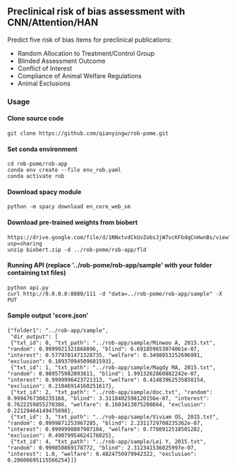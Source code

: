 ## Preclinical risk of bias assessment with CNN/Attention/HAN

Predict five risk of bias items for preclinical publications:
- Random Allocation to Treatment/Control Group
- Blinded Assessment Outcome
- Conflict of Interest
- Compliance of Animal Welfare Regulations
- Animal Exclusions


### Usage

#### Clone source code
```
git clone https://github.com/qianyingw/rob-pome.git
```
#### Set conda environment
```
cd rob-pome/rob-app
conda env create --file env_rob.yaml
conda activate rob
```
#### Download spacy module
```
python -m spacy download en_core_web_sm
```

#### Download pre-trained weights from biobert
```
https://drive.google.com/file/d/1NNxtvdCkUvZobsJjW7vcKFbdqCnHwnBs/view?usp=sharing
unzip biobert.zip -d ../rob-pome/rob-app/fld
```

#### Running API (replace '../rob-pome/rob-app/sample' with your folder containing txt files)
```
python api.py
curl http://0.0.0.0:8080/111 -d "data=../rob-pome/rob-app/sample" -X PUT
```

#### Sample output 'score.json'
```
{"folder1": "../rob-app/sample", 
 "dir_output": [
 {"txt_id": 0, "txt_path": "../rob-app/sample/Minwoo A, 2015.txt", "random": 0.9999921321868896, "blind": 6.691859653074061e-07, "interest": 0.5779701471328735, "welfare": 0.3498053252696991, "exclusion": 0.18937094509601593}, 
 {"txt_id": 1, "txt_path": "../rob-app/sample/Magdy MA, 2015.txt", "random": 0.989575982093811, "blind": 1.9913262860882242e-07, "interest": 0.9999996423721313, "welfare": 0.41483962535858154, "exclusion": 0.21046914160251617}, 
 {"txt_id": 2, "txt_path": "../rob-app/sample/doc.txt", "random": 0.9994767308235168, "blind": 3.3118402598120156e-07, "interest": 0.7622259855270386, "welfare": 0.1603413075208664, "exclusion": 0.22129464149475098}, 
 {"txt_id": 3, "txt_path": "../rob-app/sample/Viviam OS, 2015.txt", "random": 0.9999871253967285, "blind": 2.2311729708235362e-07, "interest": 0.9999998807907104, "welfare": 0.7780912518501282, "exclusion": 0.49079954624176025}, 
 {"txt_id": 4, "txt_path": "../rob-app/sample/Lei Y, 2015.txt", "random": 0.999850869178772, "blind": 2.312341536025997e-07, "interest": 1.0, "welfare": 0.4824756979942322, "exclusion": 0.20606695115566254}]}
```
